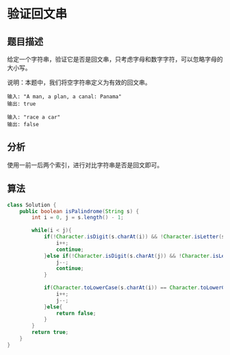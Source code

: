 # 验证回文串

## 题目描述

给定一个字符串，验证它是否是回文串，只考虑字母和数字字符，可以忽略字母的大小写。

说明：本题中，我们将空字符串定义为有效的回文串。

```
输入: "A man, a plan, a canal: Panama"
输出: true

输入: "race a car"
输出: false
```

## 分析

使用一前一后两个索引，进行对比字符串是否是回文即可。

## 算法

```java
class Solution {
    public boolean isPalindrome(String s) {
        int i = 0, j = s.length() - 1;
        
        while(i < j){
            if(!Character.isDigit(s.charAt(i)) && !Character.isLetter(s.charAt(i))){
                i++;
                continue;
            }else if(!Character.isDigit(s.charAt(j)) && !Character.isLetter(s.charAt(j))){
                j--;
                continue;
            }
            
            if(Character.toLowerCase(s.charAt(i)) == Character.toLowerCase(s.charAt(j))){
                i++;
                j--;
            }else{
                return false;
            }
        }
        return true;
    }
}
```